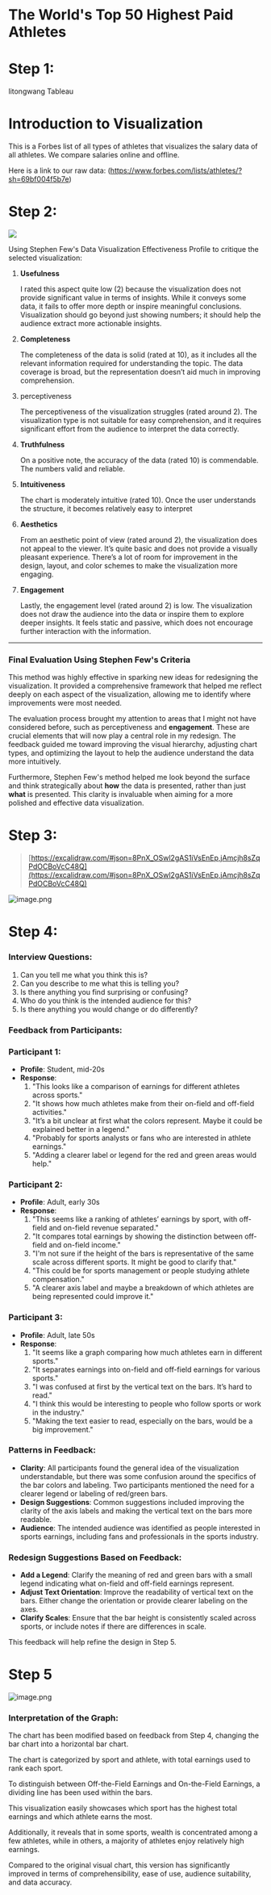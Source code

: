 # The World's Top 50 Highest Paid Athletes
# Step 1:

litongwang Tableau
# Introduction to Visualization
This is a Forbes list of all types of athletes that visualizes the salary data of all athletes. We compare salaries online and offline.

Here is a link to our raw data: (https://www.forbes.com/lists/athletes/?sh=69bf004f5b7e)


# Step 2:

<img src="sourcewebsite.png">

Using Stephen Few's Data Visualization Effectiveness Profile to critique the selected visualization:

1. **Usefulness**

   I rated this aspect quite low (2) because the visualization does not provide significant value in terms of insights. While it conveys some data, it fails to offer more depth or inspire meaningful conclusions. Visualization should go beyond just showing numbers; it should help the audience extract more actionable insights.

2. **Completeness**

   The completeness of the data is solid (rated at 10), as it includes all the relevant information required for understanding the topic. The data coverage is broad, but the representation doesn’t aid much in improving comprehension.

3. perceptiveness

   The perceptiveness of the visualization struggles (rated around 2). The visualization type is not suitable for easy comprehension, and it requires significant effort from the audience to interpret the data correctly.

4. **Truthfulness**

   On a positive note, the accuracy of the data (rated 10) is commendable. The numbers valid and reliable.

5. **Intuitiveness**

   The chart is moderately intuitive (rated 10). Once the user understands the structure, it becomes relatively easy to interpret

6. **Aesthetics**

   From an aesthetic point of view (rated around 2), the visualization does not appeal to the viewer. It’s quite basic and does not provide a visually pleasant experience. There’s a lot of room for improvement in the design, layout, and color schemes to make the visualization more engaging.

7. **Engagement**

   Lastly, the engagement level (rated around 2) is low. The visualization does not draw the audience into the data or inspire them to explore deeper insights. It feels static and passive, which does not encourage further interaction with the information.


---

### Final Evaluation Using Stephen Few's Criteria

This method was highly effective in sparking new ideas for redesigning the visualization. It provided a comprehensive framework that helped me reflect deeply on each aspect of the visualization, allowing me to identify where improvements were most needed.

The evaluation process brought my attention to areas that I might not have considered before, such as perceptiveness and **engagement**. These are crucial elements that will now play a central role in my redesign. The feedback guided me toward improving the visual hierarchy, adjusting chart types, and optimizing the layout to help the audience understand the data more intuitively.

Furthermore, Stephen Few's method helped me look beyond the surface and think strategically about **how** the data is presented, rather than just **what** is presented. This clarity is invaluable when aiming for a more polished and effective data visualization.

# Step 3:

> [https://excalidraw.com/#json=8PnX_OSwl2gAS1iVsEnEp,jAmcjh8sZqPdOCBoVcC48Q](https://excalidraw.com/#json=8PnX_OSwl2gAS1iVsEnEp,jAmcjh8sZqPdOCBoVcC48Q)
>

![image.png](image.png)

# Step 4:

### Interview Questions:

1. Can you tell me what you think this is?
2. Can you describe to me what this is telling you?
3. Is there anything you find surprising or confusing?
4. Who do you think is the intended audience for this?
5. Is there anything you would change or do differently?

### Feedback from Participants:

### Participant 1:

- **Profile**: Student, mid-20s
- **Response**:
  1. "This looks like a comparison of earnings for different athletes across sports."
  2. "It shows how much athletes make from their on-field and off-field activities."
  3. "It’s a bit unclear at first what the colors represent. Maybe it could be explained better in a legend."
  4. "Probably for sports analysts or fans who are interested in athlete earnings."
  5. "Adding a clearer label or legend for the red and green areas would help."

### Participant 2:

- **Profile**: Adult, early 30s
- **Response**:
  1. "This seems like a ranking of athletes’ earnings by sport, with off-field and on-field revenue separated."
  2. "It compares total earnings by showing the distinction between off-field and on-field income."
  3. "I'm not sure if the height of the bars is representative of the same scale across different sports. It might be good to clarify that."
  4. "This could be for sports management or people studying athlete compensation."
  5. "A clearer axis label and maybe a breakdown of which athletes are being represented could improve it."

### Participant 3:

- **Profile**: Adult, late 50s
- **Response**:
  1. "It seems like a graph comparing how much athletes earn in different sports."
  2. "It separates earnings into on-field and off-field earnings for various sports."
  3. "I was confused at first by the vertical text on the bars. It’s hard to read."
  4. "I think this would be interesting to people who follow sports or work in the industry."
  5. "Making the text easier to read, especially on the bars, would be a big improvement."

### Patterns in Feedback:

- **Clarity**: All participants found the general idea of the visualization understandable, but there was some confusion around the specifics of the bar colors and labeling. Two participants mentioned the need for a clearer legend or labeling of red/green bars.
- **Design Suggestions**: Common suggestions included improving the clarity of the axis labels and making the vertical text on the bars more readable.
- **Audience**: The intended audience was identified as people interested in sports earnings, including fans and professionals in the sports industry.

### Redesign Suggestions Based on Feedback:

- **Add a Legend**: Clarify the meaning of red and green bars with a small legend indicating what on-field and off-field earnings represent.
- **Adjust Text Orientation**: Improve the readability of vertical text on the bars. Either change the orientation or provide clearer labeling on the axes.
- **Clarify Scales**: Ensure that the bar height is consistently scaled across sports, or include notes if there are differences in scale.

This feedback will help refine the design in Step 5.

# Step 5

![image.png](image%201.png)

### Interpretation of the Graph:

The chart has been modified based on feedback from Step 4, changing the bar chart into a horizontal bar chart.

The chart is categorized by sport and athlete, with total earnings used to rank each sport.

To distinguish between Off-the-Field Earnings and On-the-Field Earnings, a dividing line has been used within the bars.

This visualization easily showcases which sport has the highest total earnings and which athlete earns the most.

Additionally, it reveals that in some sports, wealth is concentrated among a few athletes, while in others, a majority of athletes enjoy relatively high earnings.

Compared to the original visual chart, this version has significantly improved in terms of comprehensibility, ease of use, audience suitability, and data accuracy.

